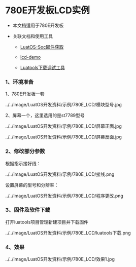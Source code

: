 # 780E开发板LCD实例

- 本文档适用于780E开发板

- 关联文档和使用工具

  - [LuatOS-Soc固件获取](https://gitee.com/openLuat/LuatOS/release)

  - [lcd-demo](https://gitee.com/openLuat/LuatOS/tree/master/demo/lcd)

  - [Luatools下载调试工具](https://gitee.com/openLuat/luatos-doc-pool/blob/master/doc/%E5%BC%80%E5%8F%91%E5%B7%A5%E5%85%B7%E5%8F%8A%E4%BD%BF%E7%94%A8%E8%AF%B4%E6%98%8E/Luatools%E4%B8%8B%E8%BD%BD%E8%B0%83%E8%AF%95%E5%B7%A5%E5%85%B7.md)

### 1、环境准备

1、780E开发板一套

../../image/LuatOS开发资料/示例/780E_LCD/模块型号.jpg

2、屏幕一个，这里选用的是st7789型号

../../image/LuatOS开发资料/示例/780E_LCD/屏幕正面.jpg

../../image/LuatOS开发资料/示例/780E_LCD/屏幕反面.jpg

### 2、修改部分参数

根据指示接好线：

../../image/LuatOS开发资料/示例/780E_LCD/接线.png

设置屏幕的型号和分辨率：

../../image/LuatOS开发资料/示例/780E_LCD/程序更改.png


### 3、固件及软件下载

打开luatools项目管理新建项目并下载固件

../../image/LuatOS开发资料/示例/780E_LCD/luatools下载.png

### 4、效果

../../image/LuatOS开发资料/示例/780E_LCD/效果1.jpg

